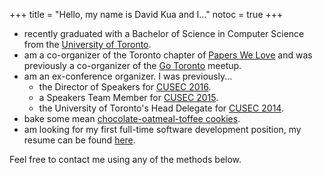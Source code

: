 +++
title = "Hello, my name is David Kua and I..."
notoc = true
+++

* recently graduated with a Bachelor of Science in Computer Science from the [University of Toronto](http://www.utoronto.ca/).
* am a co-organizer of the Toronto chapter of [Papers We Love](https://www.meetup.com/Papers-We-Love-Toronto/) and was previously a co-organizer of the [Go Toronto](https://www.meetup.com/go-toronto/) meetup.
* am an ex-conference organizer. I was previously...
  * the Director of Speakers for [CUSEC 2016](http://2016.cusec.net).
  * a Speakers Team Member for [CUSEC 2015](http://2015.cusec.net).
  * the University of Toronto's Head Delegate for [CUSEC 2014](http://2014.cusec.net).
* bake some mean [chocolate-oatmeal-toffee cookies](/posts/2014/01/14/hello-world/).
* am looking for my first full-time software development position, my resume can be found [here](http://bit.ly/davidkua-resume).

Feel free to contact me using any of the methods below.
